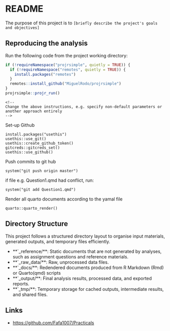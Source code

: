 # README

The purpose of this project is to `[briefly describe the project's goals and objectives]`

## Reproducing the analysis

Run the following code from the project working directory:

``` r
if (!requireNamespace("projrsimple", quietly = TRUE)) {
  if (!requireNamespace("remotes", quietly = TRUE)) {
    install.packages("remotes")
  }
  remotes::install_github("MiguelRodo/projrsimple")
}
projrsimple::projr_run()
```

```{=html}
<!--
Change the above instructions, e.g. specify non-default parameters or
another approach entirely
-->
```

Set-up Github

```{r}
install.packages("usethis")
usethis::use_git()
usethis::create_github_token()
gitcreds::gitcreds_set()
usethis::use_github()
```

Push commits to git hub

```{r}
system("git push origin master")
```

if file e.g. Question1.qmd had conflict, run:

```{r}
system("git add Question1.qmd")
```

Render all quarto documents according to the yamal file

```{r}
quarto::quarto_render()
```

## Directory Structure

This project follows a structured directory layout to organise input materials, generated outputs, and temporary files efficiently.

-   \*\*\`\_reference/\*\*: Static documents that are not generated by analyses, such as assignment questions and reference materials.
-   \*\*\`\_raw_data/\*\*: Raw, unprocessed data files.
-   \*\*\`\_docs/\*\*: Redendered documents produced from R Markdown (Rmd) or Quarto(qmd) scripts
-   \*\*\`\_output/\*\*: Final analysis results, processed data, and exported reports.
-   \*\*\`\_tmp/\*\*: Temporary storage for cached outputs, intermediate results, and shared files.

## Links

-   <https://github.com/Fafa1007/Practicals>

## 
